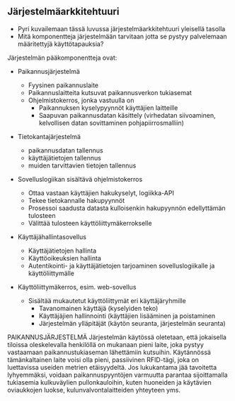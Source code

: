 ##  Järjestelmäarkkitehtuuri

* Pyri kuvailemaan tässä luvussa järjestelmäarkkitehtuuri yleisellä tasolla
* Mitä komponentteja järjestelmään tarvitaan jotta se pystyy palvelemaan määritettyjä käyttötapauksia?

Järjestelmän pääkomponentteja ovat:

- Paikannusjärjestelmä
	- Fyysinen paikannuslaite
	- Paikannuslaitteita kutsuvat paikannusverkon tukiasemat
	- Ohjelmistokerros, jonka vastuulla on
		- Paikannuksen kyselypyynnöt käyttäjien laitteille
		- Saapuvan paikannusdatan käsittely (virhedatan siivoaminen, kelvollisen datan sovittaminen pohjapiirrosmalliin)
		
- Tietokantajärjestelmä
	- paikannusdatan tallennus
	- käyttäjätietojen tallennus
	- muiden tarvittavien tietojen tallennus

- Sovelluslogiikan sisältävä ohjelmistokerros
	- Ottaa vastaan käyttäjien hakukyselyt, logiikka-API
	- Tekee tietokannalle hakupyynnöt
	- Prosessoi saadusta datasta kulloisenkin hakupyynnön edellyttämän tulosteen
	- Välittää tulosteen käyttöliittymäkerrokselle

- Käyttäjähallintasovellus
	- Käyttäjätietojen hallinta
	- Käyttöoikeuksien hallinta
	- Autentikointi- ja käyttäjätietojen tarjoaminen sovelluslogiikalle ja käyttöliittymälle
	
- Käyttöliittymäkerros, esim. web-sovellus
	- Sisältää mukautetut käyttöliittymät eri käyttäjäryhmille
		- Tavanomainen käyttäjä (kyselyiden teko)
		- Käyttäjäjien hallinnointi (käyttäjien lisääminen ja poistaminen
		- Järjestelmän ylläpitäjät (käytön seuranta, järjestelmän seuranta)
		
		
PAIKANNUSJÄRJESTELMÄ
	Järjestelmän käytössä oletetaan, että jokaisella tiloissa oleskelevalla henkilöllä on mukanaan pieni laite, joka pystyy vastaamaan paikannustukiaseman lähettämiin kutsuihin. Käytännössä tämänkaltainen laite voisi olla pieni, passiivinen RFID-tägi, joka on luettavissa useiden metrien etäisyydeltä. Jos lukukantama jää tavoitetta lyhyemmäksi, voidaan paikannuspyyntöjen varmuutta parantaa sijoittamalla tukiasemia kulkuväylien pullonkauloihin, kuten huoneiden ja käytävien oviaukkojen luokse, kulunvalvontalaitteiden yhteyteen yms.